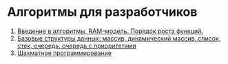 # Алгоритмы для разработчиков
01. [Введение в алгоритмы, RAM-модель. Порядок роста функций.](https://github.com/andreyc2018/otus_algorithms/tree/master/lesson_01)
02. [Базовые структуры данных: массив, динамический массив, список, стек, очередь, очередь с приоритетами](https://github.com/andreyc2018/otus_algorithms/tree/master/lesson_02)
03. [Шахматное программирование](03_programming_chess)
